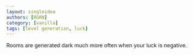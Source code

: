```yaml
---
layout: singleidea
authors: [RGRN]
category: [vanilla]
tags: [level generation, luck]
---
```

Rooms are generated dark much more often when your luck is negative.
